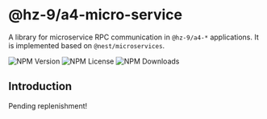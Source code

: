 # @hz-9/a4-micro-service

A library for microservice RPC communication in `@hz-9/a4-*` applications. It is implemented based on `@nest/microservices`.

![NPM Version][npm-version-url] ![NPM License][npm-license-url] ![NPM Downloads][npm-downloads-url]

[npm-version-url]: https://img.shields.io/npm/v/@hz-9/a4-micro-service
[npm-license-url]: https://img.shields.io/npm/l/@hz-9/a4-micro-service
[npm-downloads-url]: https://img.shields.io/npm/d18m/@hz-9/a4-micro-service

## Introduction

Pending replenishment!
<!-- TODO -->
